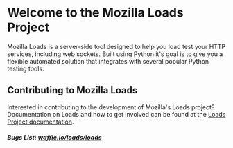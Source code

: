 # Welcome to the Mozilla Loads Project

Mozilla Loads is a server-side tool designed to help you load test your HTTP
services, including web sockets. Built using Python it's goal is to give you a
flexible automated solution that integrates with several popular Python testing
tools.

## Contributing to Mozilla Loads

Interested in contributing to the development of Mozilla's Loads project?
Documentation on Loads and how to get involved can be found at the [Loads Project documentation](http://loadsv2.rtfd.org/).

##### Bugs List: [waffle.io/loads/loads](https://waffle.io/loads/loads/)

